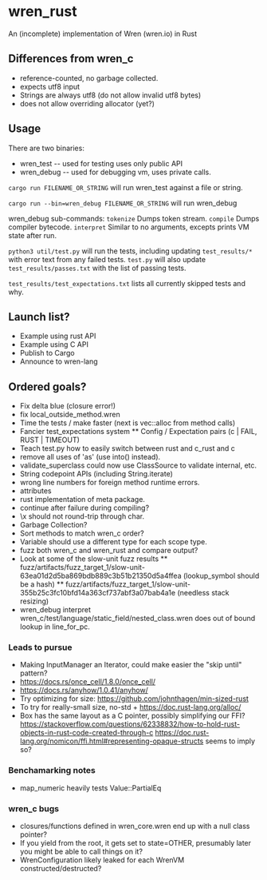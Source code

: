 # wren_rust
An (incomplete) implementation of Wren (wren.io) in Rust

## Differences from wren_c
* reference-counted, no garbage collected.
* expects utf8 input
* Strings are always utf8 (do not allow invalid utf8 bytes)
* does not allow overriding allocator (yet?)

## Usage

There are two binaries:
- wren_test -- used for testing uses only public API
- wren_debug -- used for debugging vm, uses private calls.

`cargo run FILENAME_OR_STRING`
will run wren_test against a file or string.


`cargo run --bin=wren_debug FILENAME_OR_STRING` will run wren_debug

wren_debug sub-commands:
`tokenize` Dumps token stream.
`compile`  Dumps compiler bytecode.
`interpret` Similar to no arguments, excepts prints VM state after run.


`python3 util/test.py` will run the tests, including updating `test_results/*`
with error text from any failed tests.  `test.py` will also update
`test_results/passes.txt` with the list of passing tests.

`test_results/test_expectations.txt` lists all currently skipped tests and why.

## Launch list?
* Example using rust API
* Example using C API
* Publish to Cargo
* Announce to wren-lang

## Ordered goals?
* Fix delta blue (closure error!)
* fix local_outside_method.wren
* Time the tests / make faster (next is vec::alloc from method calls)
* Fancier test_expectations system
 ** Config / Expectation pairs (c | FAIL, RUST | TIMEOUT)
* Teach test.py how to easily switch between rust and c_rust and c
* remove all uses of 'as' (use into() instead).
* validate_superclass could now use ClassSource to validate internal, etc.
* String codepoint APIs (including String.iterate)
* wrong line numbers for foreign method runtime errors.
* attributes
* rust implementation of meta package.
* continue after failure during compiling?
* \x should not round-trip through char.
* Garbage Collection?
* Sort methods to match wren_c order?
* Variable should use a different type for each scope type.
* fuzz both wren_c and wren_rust and compare output?
* Look at some of the slow-unit fuzz results
 ** fuzz/artifacts/fuzz_target_1/slow-unit-63ea01d2d5ba869bdb889c3b51b21350d5a4ffea (lookup_symbol should be a hash)
 ** fuzz/artifacts/fuzz_target_1/slow-unit-355b25c3fc10bfd14a363cf737abf3a07bab4a1e (needless stack resizing)
* wren_debug interpret wren_c/test/language/static_field/nested_class.wren does out of bound lookup in line_for_pc.

### Leads to pursue
* Making InputManager an Iterator, could make easier the "skip until" pattern?
* https://docs.rs/once_cell/1.8.0/once_cell/
* https://docs.rs/anyhow/1.0.41/anyhow/
* Try optimizing for size: https://github.com/johnthagen/min-sized-rust
* To try for really-small size, no-std + https://doc.rust-lang.org/alloc/
* Box has the same layout as a C pointer, possibly simplifying our FFI?
https://stackoverflow.com/questions/62338832/how-to-hold-rust-objects-in-rust-code-created-through-c
https://doc.rust-lang.org/nomicon/ffi.html#representing-opaque-structs seems to imply so?

### Benchamarking notes
* map_numeric heavily tests Value::PartialEq

### wren_c bugs
* closures/functions defined in wren_core.wren end up with a null class pointer?
* If you yield from the root, it gets set to state=OTHER, presumably later you
might be able to call things on it?
* WrenConfiguration likely leaked for each WrenVM constructed/destructed?
